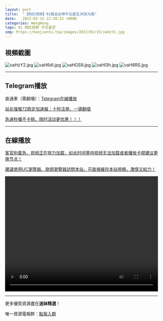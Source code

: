 ```yaml
---
layout: post
title:  "【网红视频】91极品女神不见星空JK双马尾"
date:   2022-03-15 22:20:22 +0800
categories: WangHong
tags: 91 网红视频 不见星空
img: https://kanjiantu.top/images/2022/03/15/vaHzY2.jpg
---
```



## 視頻截圖

![vaHzY2.jpg](https://kanjiantu.top/images/2022/03/15/vaHzY2.jpg)
![vaH6dI.jpg](https://kanjiantu.top/images/2022/03/15/vaH6dI.jpg)
![vaHGS9.jpg](https://kanjiantu.top/images/2022/03/15/vaHGS9.jpg)
![vaHl3h.jpg](https://kanjiantu.top/images/2022/03/15/vaHl3h.jpg)
![vaH8RS.jpg](https://kanjiantu.top/images/2022/03/15/vaH8RS.jpg)

* * *
## Telegram播放

直通車（需翻墻）：[Telegram在線播放](https://t.me/mimeijingxuan/53)

<u>站长强推72稳定加速器：[十秒注册、一键翻墙](https://www.mimei.blog/skip/vpn.html) </u>


<u>急速秒播不卡顿，限时活动更优惠！！！</u>
* * *
## 在線播放
<u>客官别着急，视频正在努力加载，如长时间等待视频无法加载或者播放卡顿建议更换节点！</u>

<u>建議使用UC瀏覽器、歐朋瀏覽器訪問本站，可直接緩存本站視頻，激情又給力！</u>
<center><video src="https://publer.io/uploads/tmp/1648038051-24142-0687-5442/6eb5e9b11562b4a06f0c30f9dabc1a11.mp4" width="100%" height="380px"  controls="controls"></video></center>

* * *
更多優質資源盡在**迷妹精選**！

唯一資源電報群：[點我入群](https://t.me/mimeijingxuan)


